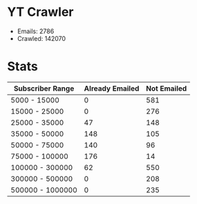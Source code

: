 # YT Crawler
- Emails: 2786
- Crawled: 142070

# Stats
| Subscriber Range  | Already Emailed | Not Emailed |
|-------|-------|-------|
| 5000 - 15000 | 0 | 581 |
| 15000 - 25000 | 0 | 276 |
| 25000 - 35000 | 47 | 148 |
| 35000 - 50000 | 148 | 105 |
| 50000 - 75000 | 140 | 96 |
| 75000 - 100000 | 176 | 14 |
| 100000 - 300000 | 62 | 550 |
| 300000 - 500000 | 0 | 208 |
| 500000 - 1000000 | 0 | 235 |
